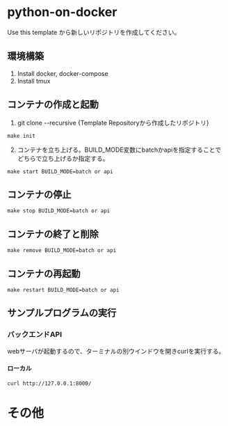 # python-on-docker

Use this template から新しいリポジトリを作成してください。

## 環境構築

1. Install docker, docker-compose
2. Install tmux

## コンテナの作成と起動

1. git clone --recursive {Template Repositoryから作成したリポジトリ}

```
make init
```

2. コンテナを立ち上げる。BUILD_MODE変数にbatchかapiを指定することでどちらで立ち上げるか指定する。<br>

```
make start BUILD_MODE=batch or api
```

## コンテナの停止

```
make stop BUILD_MODE=batch or api
```

## コンテナの終了と削除

```
make remove BUILD_MODE=batch or api
```

## コンテナの再起動

```
make restart BUILD_MODE=batch or api
```

## サンプルプログラムの実行

### バックエンドAPI

webサーバが起動するので、ターミナルの別ウインドウを開きcurlを実行する。

#### ローカル

```
curl http://127.0.0.1:8000/
```

# その他

